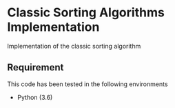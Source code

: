 # Classic Sorting Algorithms Implementation

Implementation of the classic sorting algorithm

## Requirement

This code has been tested in the following environments

* Python (3.6)